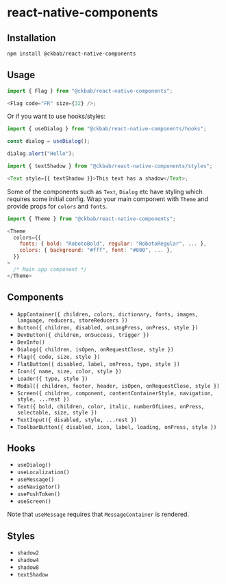 # react-native-components

## Installation

```bash
npm install @ckbab/react-native-components
```

## Usage

```js
import { Flag } from "@ckbab/react-native-components";

<Flag code="FR" size={32} />;
```

Or if you want to use hooks/styles:

```js
import { useDialog } from "@ckbab/react-native-components/hooks";

const dialog = useDialog();

dialog.alert("Hello");
```

```js
import { textShadow } from "@ckbab/react-native-components/styles";

<Text style={{ textShadow }}>This text has a shadow</Text>;
```

Some of the components such as `Text`, `Dialog` etc have styling which requires some initial config. Wrap your main component with `Theme` and provide props for `colors` and `fonts`.

```js
import { Theme } from "@ckbab/react-native-components";

<Theme
  colors={{
    fonts: { bold: "RobotoBold", regular: "RobotoRegular", ... },
    colors: { background: "#fff", font: "#000", ... },
  }}
>
  /* Main app component */
</Theme>
```

## Components

- `AppContainer({ children, colors, dictionary, fonts, images, language, reducers, storeReducers })`
- `Button({ children, disabled, onLongPress, onPress, style })`
- `DevButton({ children, onSuccess, trigger })`
- `DevInfo()`
- `Dialog({ children, isOpen, onRequestClose, style })`
- `Flag({ code, size, style })`
- `FlatButton({ disabled, label, onPress, type, style })`
- `Icon({ name, size, color, style })`
- `Loader({ type, style })`
- `Modal({ children, footer, header, isOpen, onRequestClose, style })`
- `Screen({ children, component, contentContainerStyle, navigation, style, ...rest })`
- `Text({ bold, children, color, italic, numberOfLines, onPress, selectable, size, style })`
- `TextInput({ disabled, style, ...rest })`
- `ToolbarButton({ disabled, icon, label, loading, onPress, style })`

## Hooks

- `useDialog()`
- `useLocalization()`
- `useMessage()`
- `useNavigator()`
- `usePushToken()`
- `useScreen()`

Note that `useMessage` requires that `MessageContainer` is rendered.

## Styles

- `shadow2`
- `shadow4`
- `shadow8`
- `textShadow`
